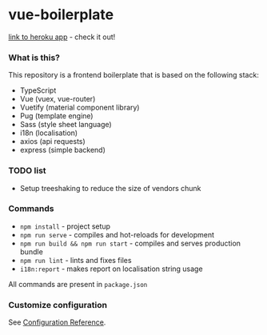 # vue-boilerplate

[link to heroku app](https://loolzrules-vue-boilerplate.herokuapp.com) - check it out!

### What is this?

This repository is a frontend boilerplate that is based on the following stack:
- TypeScript
- Vue (vuex, vue-router)
- Vuetify (material component library)
- Pug (template engine)
- Sass (style sheet language)
- i18n (localisation)
- axios (api requests)
- express (simple backend)

### TODO list
- Setup treeshaking to reduce the size of vendors chunk

### Commands
- `npm install` - project setup
- `npm run serve` - compiles and hot-reloads for development
- `npm run build && npm run start` - compiles and serves production bundle
- `npm run lint` - lints and fixes files
- `i18n:report` - makes report on localisation string usage

All commands are present in `package.json`

### Customize configuration
See [Configuration Reference](https://cli.vuejs.org/config/).
